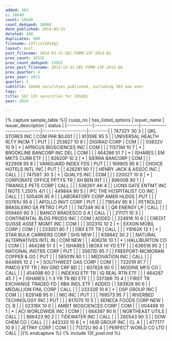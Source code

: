 ```yaml
---
added: 303
c: 16648
count: 16648
count_deduped: 16068
date_published: 2014-03-31
deleted: 308
duplicates: 580
filename: 13flist2014q1
layout: post
post_filename: 2014-03-31-SEC-FORM-13F-2014-Q1
prev_count: 16532
prev_count_deduped: 15952
prev_post_filename: 2013-12-31-SEC-FORM-13F-2013-Q4
prev_quarter: 4
prev_year: 2013
quarter: 1
subtitle: 16648 securities published, including 303 new ones
tags: ''
title: SEC 13F securities for 2014Q1
year: 2014

---
```

{% capture sample_table %}| cusip_no    | has_listed_options   | issuer_name                  | issuer_description   | status   |
|:------------|:---------------------|:-----------------------------|:---------------------|:---------|
| 74732Y 30 3 |                      | QKL STORES INC               | COM PAR $0.001       |          |
| 91359E 95 5 |                      | UNIVERSAL HEALTH RLTY INCM T | PUT                  |          |
| 253827 10 9 |                      | DIGIRAD CORP                 | COM                  |          |
| 03832V 10 9 | *                    | APRICUS BIOSCIENCES INC      | COM                  |          |
| 11373M 10 7 | *                    | BROOKLINE BANCORP INC DEL    | COM                  |          |
| 464286 51 7 | *                    | ISHARES                      | EM MKTS CURR ETF     |          |
| 82620P 10 2 | *                    | SIERRA BANCORP               | COM                  |          |
| 922908 95 8 |                      | VANGUARD INDEX FDS           | PUT                  |          |
| 169905 95 6 |                      | CHOICE HOTELS INTL INC       | PUT                  |          |
| 426281 90 1 |                      | HENRY JACK & ASSOC INC       | CALL                 |          |
| 74758T 30 3 | *                    | QUALYS INC                   | COM                  |          |
| 22002T 10 8 | *                    | CORPORATE OFFICE PPTYS TR    | SH BEN INT           |          |
| 89600B 90 1 |                      | TRIANGLE PETE CORP           | CALL                 |          |
| 53626Y AK 4 |                      | LIONS GATE ENTMT INC         | NOTE  1.250% 4/1     |          |
| 44984A 90 5 |                      | IPC THE HOSPITALIST CO INC   | CALL                 |          |
| 50540R 95 9 |                      | LABORATORY CORP AMER HLDGS   | PUT                  |          |
| 03761U 95 6 |                      | APOLLO INVT CORP             | PUT                  |          |
| 71654V 95 8 |                      | PETROLEO BRASILEIRO SA PETRO | PUT                  |          |
| 74734R 90 8 |                      | QR ENERGY LP                 | CALL                 |          |
| 059460 90 3 |                      | BANCO BRADESCO S A           | CALL                 |          |
| 211171 10 3 |                      | CONTINENTAL BLDG PRODS INC   | COM                  | ADDED    |
| 224916 10 6 |                      | CREDIT SUISSE ASSET MGMT INC | COM                  |          |
| 30231G 10 2 | *                    | EXXON MOBIL CORP             | COM                  |          |
| 233051 90 7 |                      | DBX ETF TR                   | CALL                 |          |
| Y8162K 12 1 | *                    | STAR BULK CARRIERS CORP      | SHS NEW              |          |
| 638842 30 2 |                      | NATURAL ALTERNATIVES INTL IN | COM NEW              |          |
| 406216 10 1 | *                    | HALLIBURTON CO               | COM                  |          |
| 464288 51 3 | *                    | ISHARES                      | IBOXX HI YD ETF      |          |
| 636518 95 2 |                      | NATIONAL INSTRS CORP         | PUT                  |          |
| 35671D 95 7 |                      | FREEPORT-MCMORAN COPPER & GO | PUT                  |          |
| 58501N 90 1 |                      | MEDIVATION INC               | CALL                 |          |
| 844895 10 2 | *                    | SOUTHWEST GAS CORP           | COM                  |          |
| 72201R 81 7 |                      | PIMCO ETF TR                 | INV GRD CRP BD       |          |
| 607828 90 0 |                      | MODINE MFG CO                | CALL                 |          |
| 45409B 60 2 |                      | INDEXIQ ETF TR               | IQ REAL RTN ETF      |          |
| 464287 45 7 | *                    | ISHARES                      | 1-3 YR TR BD ETF     |          |
| 33738R 70 4 |                      | FIRST TR EXCHANGE TRADED FD  | RBA INDL ETF         | ADDED    |
| 583928 90 6 |                      | MEDALLION FINL CORP          | CALL                 |          |
| 23332B 10 6 | *                    | DSP GROUP INC                | COM                  |          |
| 62914B 95 0 |                      | NIC INC                      | PUT                  |          |
| 768573 95 7 |                      | RIVERBED TECHNOLOGY INC      | PUT                  |          |
| 817070 10 5 |                      | SENECA FOODS CORP NEW        | CL B                 |          |
| 02318X 10 0 |                      | AMBIT BIOSCIENCES CORP       | COM                  |          |
| 004498 10 1 | *                    | ACI WORLDWIDE INC            | COM                  |          |
| 664397 90 6 |                      | NORTHEAST UTILS              | CALL                 |          |
| 886423 90 2 |                      | TIDEWATER INC                | CALL                 |          |
| 260543 90 3 |                      | DOW CHEM CO                  | CALL                 |          |
| 443320 10 6 | *                    | HUB GROUP INC                | CL A                 |          |
| 477177 10 9 |                      | JETPAY CORP                  | COM                  |          |
| 71372U 90 4 |                      | PERFECT WORLD CO LTD         | CALL                 |          |{% endcapture %}
{% include 13f_post.md %}